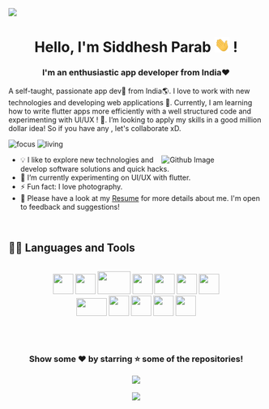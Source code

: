 ![](https://raw.githubusercontent.com/halfrost/halfrost/master/icons/header_.png)

<h1 align="center"> Hello, I'm Siddhesh Parab <img src="https://raw.githubusercontent.com/ABSphreak/ABSphreak/master/gifs/Hi.gif" width="30px"> ! </h1>

<h3 align="center">I'm an enthusiastic app developer from India❤</h3>  

A self-taught, passionate app dev🎯 from India🌎. I love to work with new technologies and developing web applications 🔭. Currently, I am learning how to write flutter apps more efficiently with a well structured code and experimenting with UI/UX !  🌱. I’m looking to apply my skills in a good million dollar idea! So if you have any , let's collaborate xD. 


![focus](https://img.shields.io/badge/focus-FullStack-critical)
![living](https://img.shields.io/badge/living-India-3c9)

<img width="40%" align="right" alt="Github Image" src="https://media.giphy.com/media/V21UwO1oh2nswmq08I/giphy.gif" />

- 💡 I like to explore new technologies and develop software solutions and quick hacks.
- 🌱 I’m currently experimenting on UI/UX with flutter.
- ⚡ Fun fact: I love photography.
- 📝 Please have a look at my [Resume](https://drive.google.com) for more details about me. I'm open to feedback and suggestions!


<br />

## 👨‍💻 Languages and Tools

<br />
<div align="center">

<img src="https://i.imgur.com/Riq5bIb.png" height="40" width="40">
<img src="https://i.imgur.com/Uivesm4.png" height="40" width="40">
<img src="https://i.imgur.com/lPav31e.png" height="45" width="65">
<img src="https://camo.githubusercontent.com/114aa59f6bfe1ff7ef3444fbb224078eb6a32c43f0ed03a6c0c3e6df67e049ec/68747470733a2f2f7777772e766563746f726c6f676f2e7a6f6e652f6c6f676f732f666c7574746572696f2f666c7574746572696f2d69636f6e2e737667" height="40" width="40">
<img src="https://i.imgur.com/9Ulh3vX.png" height="40" width="40">
<img src="https://i.imgur.com/apxFVxR.png" height="40" width="40">
<img src="https://upload.wikimedia.org/wikipedia/commons/thumb/e/e3/Android_Studio_Icon_%282014-2019%29.svg/1200px-Android_Studio_Icon_%282014-2019%29.svg.png" height="40" width="40">

<br />

<img src="https://i.imgur.com/EtRNN8U.png" height="35" width="60">
<img src="https://i.imgur.com/VjulBsn.png" height="40" width="40">
<img src="https://i.imgur.com/0BKuO1I.png" height="40" width="40">
<img src="https://i.imgur.com/b65wQ01.png" height="40" width="40">
<img src="https://i.imgur.com/0EZWddS.png" height="40" width="40">
</div>

<br /> <br />


<div align="center">

### Show some ❤️ by starring ⭐ some of the repositories!


[<img src="https://img.shields.io/badge/Gmail-D14836?style=for-the-badge&logo=gmail&logoColor=white">](https://mail.google.com/mail/?view=cm&fs=1&to=siddhesh.parab28@gmail.com)

[<img src="https://img.shields.io/badge/instagram-%23E4405F.svg?&style=for-the-badge&logo=instagram&logoColor=white">](https://www.instagram.com/siddhesh.parab28/)

</div>
